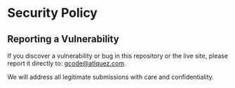 # Security Policy

## Reporting a Vulnerability

If you discover a vulnerability or bug in this repository or the live site, please report it directly to: gcode@atlquez.com.

We will address all legitimate submissions with care and confidentiality.
